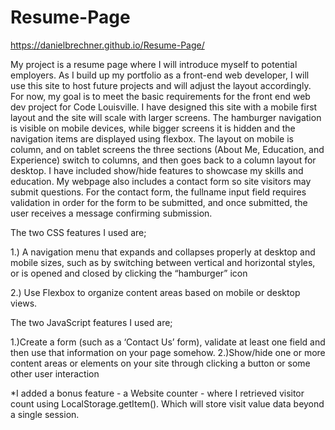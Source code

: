 # Resume-Page
https://danielbrechner.github.io/Resume-Page/

My project is a resume page where I will introduce myself to potential employers. As I build up my portfolio as a front-end web developer, I will use this site to host future projects and will adjust the layout accordingly. For now, my goal is to meet the basic requirements for the front end web dev project for Code Louisville. I have designed this site with a mobile first layout and the site will scale with larger screens. The hamburger navigation is visible on mobile devices, while bigger screens it is hidden and the navigation items are displayed using flexbox. The layout on mobile is column, and on tablet screens the three sections (About Me, Education, and Experience) switch to columns, and then goes back to a column layout for desktop. I have included show/hide features to showcase my skills and education. My webpage also includes a contact form so site visitors may submit questions. For the contact form, the fullname input field requires validation in order for the form to be submitted, and once submitted, the user receives a message confirming submission.

The two CSS features I used are;

1.) A navigation menu that expands and collapses properly at desktop and mobile sizes, such as by switching between vertical and horizontal styles, or is opened and closed by clicking the “hamburger” icon

2.) Use Flexbox to organize content areas based on mobile or desktop views. 

The two JavaScript features I used are;

1.)Create a form (such as a ‘Contact Us’ form), validate at least one field and then use that information on your page somehow.
2.)Show/hide one or more content areas or elements on your site through clicking a button or some other user interaction 

*I added a bonus feature - a Website counter - where I retrieved visitor count using LocalStorage.getItem(). Which will store visit value data beyond a single session.
